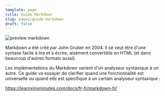 ```yaml
---
template: page
title: Guide Markdown
slug: pages/guide-markdown
draft: false
---
```

![preview markdown](/media/28495106-30b3b15e-6f09-11e7-8eb6-ca4ca001ab15.png "preview markdown")

Markdown a été créé par John Gruber en 2004. Il se veut être d'une syntaxe facile à lire et à écrire, aisément convertible en HTML (et dans beaucoup d'autres formats aussi).

Les implémentations du Markdown varient d'un analyseur syntaxique à un autre. Ce guide va essayer de clarifier quand une fonctionnalité est universelle ou quand elle est specifique à un certain analyseur syntaxique :

<https://learnxinyminutes.com/docs/fr-fr/markdown-fr/>
